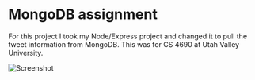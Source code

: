 # MongoDB assignment

For this project I took my Node/Express project and changed it to pull the tweet information from MongoDB. This was for CS 4690 at Utah Valley University.

![Screenshot](https://github.com/jross53/web/blob/mongodb/screenshot.PNG)